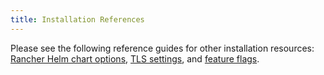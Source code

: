 ```yaml
---
title: Installation References
---
```


<head>
  <link rel="canonical" href="https://ranchermanager.docs.rancher.com/pages-for-subheaders/installation-references"/>
</head>

Please see the following reference guides for other installation resources: [Rancher Helm chart options](../getting-started/installation-and-upgrade/installation-references/helm-chart-options.md), [TLS settings](../getting-started/installation-and-upgrade/installation-references/tls-settings.md), and [feature flags](../getting-started/installation-and-upgrade/installation-references/feature-flags.md).